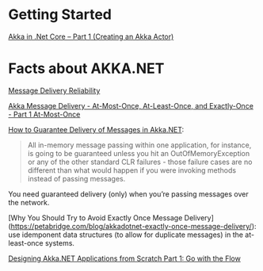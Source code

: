 # Getting Started

[Akka in .Net Core – Part 1 (Creating an Akka Actor)](https://dotnetcorecentral.com/blog/akka-in-net-core-part-1-creating-an-akka-actor/)

# Facts about AKKA.NET

[Message Delivery Reliability](https://getakka.net/articles/concepts/message-delivery-reliability.html)

[Akka Message Delivery - At-Most-Once, At-Least-Once, and Exactly-Once - Part 1 At-Most-Once](https://developer.lightbend.com/blog/2017-08-10-atotm-akka-messaging-part-1/index.html)

[How to Guarantee Delivery of Messages in Akka.NET](https://petabridge.com/blog/akkadotnet-at-least-once-message-delivery/):
> All in-memory message passing within one application, for instance, is going to be guaranteed unless you hit an OutOfMemoryException or any of the other standard CLR failures - those failure cases are no different than what would happen if you were invoking methods instead of passing messages.

You need guaranteed delivery (only) when you’re passing messages over the network.

[Why You Should Try to Avoid Exactly Once Message Delivery]
(https://petabridge.com/blog/akkadotnet-exactly-once-message-delivery/): use idemponent data structures (to allow for duplicate messages) in the at-least-once systems.

[Designing Akka.NET Applications from Scratch Part 1: Go with the Flow](https://petabridge.com/blog/akkadotnet-application-design-part1/)

